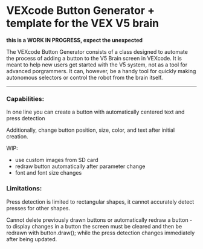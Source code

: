 # VEXcode Button Generator + template for the VEX V5 brain

**this is a WORK IN PROGRESS, expect the unexpected**

The VEXcode Button Generator consists of a class designed to automate the process of adding a button to the V5 Brain screen in VEXcode.  It is meant to help new users get started with the V5 system, not as a tool for advanced porgrammers.  It can, however, be a handy tool for quickly making autonomous selectors or control the robot from the brain itself.

___

### Capabilities:

In one line you can create a button with automatically centered text and press detection

Additionally, change button position, size, color, and text after initial creation.

WIP:
 - use custom images from SD card
 - redraw button automatically after parameter change
 - font and font size changes

### Limitations:
Press detection is limited to rectangular shapes, it cannot accurately detect presses for other shapes.

Cannot delete previously drawn buttons or automatically redraw a button - to display changes in a button the screen must be cleared and then be redrawn with button.draw(); while the press detection changes immediately after being updated.
